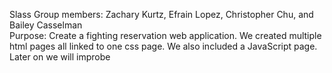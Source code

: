 Slass
Group members: Zachary Kurtz, Efrain Lopez, Christopher Chu, and Bailey Casselman\
Purpose: Create a fighting reservation web application.
We created multiple html pages all linked to one css page. We also included a JavaScript page.
Later on we will improbe